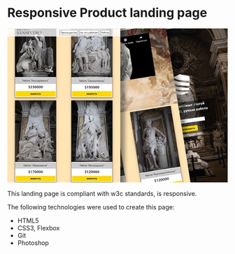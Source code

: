**Responsive Product landing page**
=================

![screenshot of sample](Sample.jpg)

This landing page is compliant with w3c standards, is responsive.

The following technologies were used to create this page:
* HTML5
* CSS3, Flexbox
* Git
* Photoshop